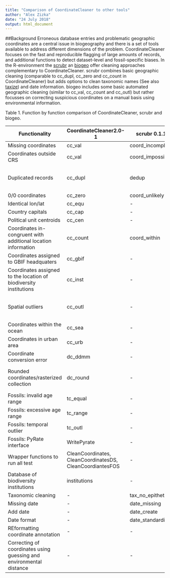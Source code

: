 ```yaml
---
title: "Comparison of CoordinateCleaner to other tools"
author: "Alex Zizka"
date: "24 July 2018"
output: html_document
---
```


##Background
Erroneous database entries and problematic geographic coordinates are a central issue in biogeography and there is a set of tools available to address different dimensions of the problem. CoordinateCleaner focuses on the fast and reproducible flagging of large amounts of records, and additional functions to detect dataset-level and fossil-specific biases. In the R-environment the [scrubr](https://github.com/ropensci/scrubr) an [biogeo](https://cran.r-project.org/web/packages/biogeo/index.html) offer cleaning approaches complementary to CoordinateCleaner. scrubr combines basic geographic cleaning (comparable to cc_dupl, cc_zero and cc_count in CoordinateCleaner) but adds options to clean taxonomic names (See also [taxize](https://github.com/ropensci/taxize)) and date information. biogeo includes some basic automated geographic cleaning (similar to cc_val, cc_count and cc_outl) but rather focusses on correcting suspicious coordinates on a manual basis using environmental information.


Table 1. Function by function comparison of CoordinateCleaner, scrubr and biogeo.

| Functionality                                                 | CoordinateCleaner2.0-1                                   | scrubr 0.1.1     |biogeo 1.0| Percent overlap                      |
|--------------------------------|--------------|------------------|------------------|--------------------|
| Missing coordinates                                           | cc_val                                                    | coord_incomplete |missingvalsexclude| 100%                                 |
| Coordinates outside CRS                                       | cc_val                                                    | coord_impossible |-| 100%                                 |
| Duplicated records                                            | cc_dupl                                                   | dedup            |duplicatesexclude| The aim is identical, methods differ |
| 0/0 coordinates                                               | cc_zero                                                   | coord_unlikely   |-| 100%                                 |
| Identical lon/lat                                             | cc_equ                                                    | -                |-| 0%                                   |
| Country capitals                                              | cc_cap                                                    | -                |-| 0%                                   |
| Political unit centroids                                      | cc_cen                                                    | -  |-| 0%                                   |
| Coordinates  in-congruent with additional location information | cc_count                                                  | coord_within    |errorcheck, quickclean| 100%                                 |
| Coordinates assigned to GBIF headquaters                      | cc_gbif                                                   | -                |-| 0%                                   |
| Coordinates assigned to the location of biodiversity institutions  |    cc_inst                                     | -                |-| 0%                                   |
| Spatial outliers                                              | cc_outl                                                   | -                |outliers| 50%, biogeo uses environmental distance                                   |
| Coordinates within the ocean                                  | cc_sea                                                    | -                |-| 0%                                   |
| Coordinates in urban area                                     | cc_urb                                                    | -                |-| 0%                                   |
| Coordinate conversion error                                   | dc_ddmm                                                   | -                |-| 0%                                   |
| Rounded coordinates/rasterized collection                    | dc_round                                                  | -                |precisioncheck| 20%, biogeo test for predefined rasaters                                   |
| Fossils: invalid age range                                    | tc_equal                                                  | -                |-| 0%                                   |
| Fossils: excessive age range                                  | tc_range                                                  | -                |-| 0%                                   |
| Fossils: temporal outlier                                     | tc_outl                                                   | -                |-| 0%                                   |
| Fossils: PyRate interface                                     | WritePyrate                                               | -                |-| 0%                                   |
| Wrapper functions to run all test                             | CleanCoordinates, CleanCoordinatesDS, CleanCoordiantesFOS | -                |-| 0%                                   |
| Database of biodiversity institutions                          | institutions                                              | -                |-| 0%                                   |
| Taxonomic cleaning                                            | -                                                         | tax_no_epithet   |-| 0%                                   |
| Missing date                                                  | -                                                         | date_missing     |-| 0%                                   |
| Add date                                                      | -                                                         | date_create      |-| 0%                                   |
| Date format                                                   | -                                                         | date_standardize |-| 0%
| REformatting coordinate annotation |-|-|a large set of functions|0 %|
| Correcting of coordinates using guessing and environmental distance |-|-|a large set of functions|0 %|
